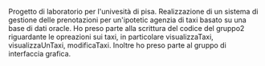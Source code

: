 Progetto di laboratorio per l'univesità di pisa.
Realizzazione di un sistema di gestione delle prenotazioni per un'ipotetic agenzia di taxi basato su una base di dati oracle.
Ho preso parte alla scrittura del codice del gruppo2 riguardante le opreazioni sui taxi, in particolare visualizzaTaxi, visualizzaUnTaxi, modificaTaxi.
Inoltre ho preso parte al gruppo di interfaccia grafica.
